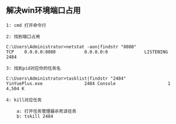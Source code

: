 ## 解决win环境端口占用

    1: cmd 打开命令行
    
    2: 找到端口占用

    C:\Users\Administrator>netstat -aon|findstr "8080"
    TCP    0.0.0.0:8080           0.0.0.0:0              LISTENING       2484

    3: 找到pid对应你的任务名

    C:\Users\Administrator>tasklist|findstr "2484"
    YinYuePlus.exe                2484 Console                    1      4,504 K

    4: kill对应任务

        a: 打开任务管理器杀死该任务
        b: tskill 2484   



